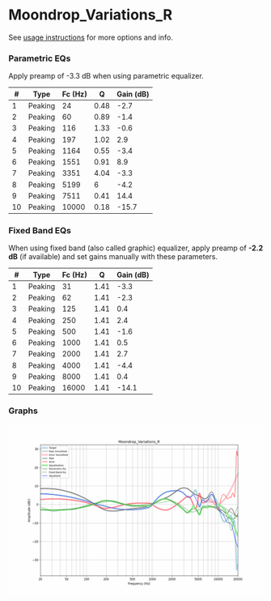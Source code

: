 # Moondrop_Variations_R
See [usage instructions](https://github.com/jaakkopasanen/AutoEq#usage) for more options and info.

### Parametric EQs
Apply preamp of -3.3 dB when using parametric equalizer.

|   # | Type    |   Fc (Hz) |    Q |   Gain (dB) |
|-----|---------|-----------|------|-------------|
|   1 | Peaking |        24 | 0.48 |        -2.7 |
|   2 | Peaking |        60 | 0.89 |        -1.4 |
|   3 | Peaking |       116 | 1.33 |        -0.6 |
|   4 | Peaking |       197 | 1.02 |         2.9 |
|   5 | Peaking |      1164 | 0.55 |        -3.4 |
|   6 | Peaking |      1551 | 0.91 |         8.9 |
|   7 | Peaking |      3351 | 4.04 |        -3.3 |
|   8 | Peaking |      5199 | 6    |        -4.2 |
|   9 | Peaking |      7511 | 0.41 |        14.4 |
|  10 | Peaking |     10000 | 0.18 |       -15.7 |

### Fixed Band EQs
When using fixed band (also called graphic) equalizer, apply preamp of **-2.2 dB** (if available) and set gains manually with these parameters.

|   # | Type    |   Fc (Hz) |    Q |   Gain (dB) |
|-----|---------|-----------|------|-------------|
|   1 | Peaking |        31 | 1.41 |        -3.3 |
|   2 | Peaking |        62 | 1.41 |        -2.3 |
|   3 | Peaking |       125 | 1.41 |         0.4 |
|   4 | Peaking |       250 | 1.41 |         2.4 |
|   5 | Peaking |       500 | 1.41 |        -1.6 |
|   6 | Peaking |      1000 | 1.41 |         0.5 |
|   7 | Peaking |      2000 | 1.41 |         2.7 |
|   8 | Peaking |      4000 | 1.41 |        -4.4 |
|   9 | Peaking |      8000 | 1.41 |         0.4 |
|  10 | Peaking |     16000 | 1.41 |       -14.1 |

### Graphs
![](./Moondrop_Variations_R.png)
